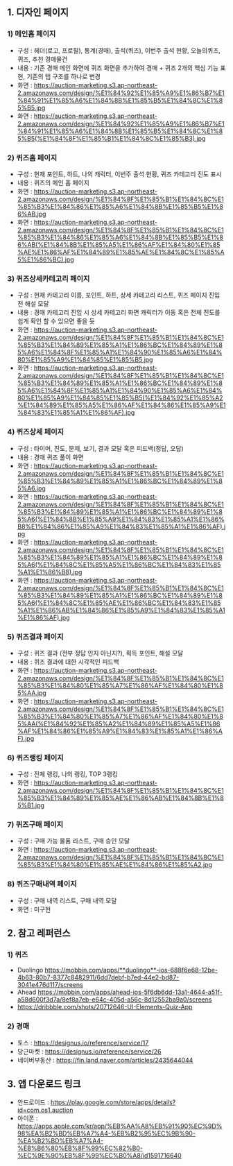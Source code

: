 ## 1. 디자인 페이지

### 1) 메인홈 페이지
   - 구성 : 헤더(로고, 프로필), 통계(경매), 출석(퀴즈), 이번주 출석 현황, 오늘의퀴즈, 퀴즈, 추천 경매물건
   - 내용 : 기존 경매 메인 화면에 퀴즈 화면을 추가하여 경매 + 퀴즈 2개의 핵심 기능 표현, 기존의 탭 구조를 하나로 변경
   - 화면 : https://auction-marketing.s3.ap-northeast-2.amazonaws.com/design/%E1%84%92%E1%85%A9%E1%86%B7%E1%84%91%E1%85%A6%E1%84%8B%E1%85%B5%E1%84%8C%E1%85%B5.jpg
   - 화면 : https://auction-marketing.s3.ap-northeast-2.amazonaws.com/design/%E1%84%92%E1%85%A9%E1%86%B7%E1%84%91%E1%85%A6%E1%84%8B%E1%85%B5%E1%84%8C%E1%85%B5(%E1%84%8F%E1%85%B1%E1%84%8C%E1%85%B3).jpg

### 2) 퀴즈홈 페이지
   - 구성 : 현재 포인트, 하트, 나의 캐릭터, 이번주 출석 현황, 퀴즈 카테고리 진도 표시
   - 내용 : 퀴즈의 메인 홈 페이지   
   - 화면 : https://auction-marketing.s3.ap-northeast-2.amazonaws.com/design/%E1%84%8F%E1%85%B1%E1%84%8C%E1%85%B3%E1%84%86%E1%85%A6%E1%84%8B%E1%85%B5%E1%86%AB.jpg
   - 화면 : https://auction-marketing.s3.ap-northeast-2.amazonaws.com/design/%E1%84%8F%E1%85%B1%E1%84%8C%E1%85%B3%E1%84%86%E1%85%A6%E1%84%8B%E1%85%B5%E1%86%AB(%E1%84%8B%E1%85%A5%E1%86%AF%E1%84%80%E1%85%AE%E1%86%AF%E1%84%89%E1%85%AE%E1%84%8C%E1%85%A5%E1%86%BC).jpg

### 3) 퀴즈상세카테고리 페이지
   - 구성 : 현재 카테고리 이름, 포인트, 하트, 상세 카테고리 리스트, 퀴즈 페이지 진입 전 해설 모달
   - 내용 : 경매 카테고리 진입 시 상세 카테고리 화면 캐릭터가 이동 혹은 전체 진도를 쉽게 확인 할 수 있으면 좋을 듯
   - 화면 : https://auction-marketing.s3.ap-northeast-2.amazonaws.com/design/%E1%84%8F%E1%85%B1%E1%84%8C%E1%85%B3%E1%84%89%E1%85%A1%E1%86%BC%E1%84%89%E1%85%A6%E1%84%8F%E1%85%A1%E1%84%90%E1%85%A6%E1%84%80%E1%85%A9%E1%84%85%E1%85%B5.jpg
   - 화면 : https://auction-marketing.s3.ap-northeast-2.amazonaws.com/design/%E1%84%8F%E1%85%B1%E1%84%8C%E1%85%B3%E1%84%89%E1%85%A1%E1%86%BC%E1%84%89%E1%85%A6%E1%84%8F%E1%85%A1%E1%84%90%E1%85%A6%E1%84%80%E1%85%A9%E1%84%85%E1%85%B5(%E1%84%92%E1%85%A2%E1%84%89%E1%85%A5%E1%86%AF%E1%84%86%E1%85%A9%E1%84%83%E1%85%A1%E1%86%AF).jpg

### 4) 퀴즈상세 페이지
   - 구성 : 타이머, 진도, 문제, 보기, 결과 모달 혹은 피드백(정답, 오답)
   - 내용 : 경매 퀴즈 풀이 화면
   - 화면 : https://auction-marketing.s3.ap-northeast-2.amazonaws.com/design/%E1%84%8F%E1%85%B1%E1%84%8C%E1%85%B3%E1%84%89%E1%85%A1%E1%86%BC%E1%84%89%E1%85%A6.jpg
   - 화면 : https://auction-marketing.s3.ap-northeast-2.amazonaws.com/design/%E1%84%8F%E1%85%B1%E1%84%8C%E1%85%B3%E1%84%89%E1%85%A1%E1%86%BC%E1%84%89%E1%85%A6(%E1%84%8B%E1%85%A9%E1%84%83%E1%85%A1%E1%86%B8%E1%84%86%E1%85%A9%E1%84%83%E1%85%A1%E1%86%AF).jpg
   - 화면 : https://auction-marketing.s3.ap-northeast-2.amazonaws.com/design/%E1%84%8F%E1%85%B1%E1%84%8C%E1%85%B3%E1%84%89%E1%85%A1%E1%86%BC%E1%84%89%E1%85%A6(%E1%84%8C%E1%85%A5%E1%86%BC%E1%84%83%E1%85%A1%E1%86%B8).jpg
   - 화면 : https://auction-marketing.s3.ap-northeast-2.amazonaws.com/design/%E1%84%8F%E1%85%B1%E1%84%8C%E1%85%B3%E1%84%89%E1%85%A1%E1%86%BC%E1%84%89%E1%85%A6(%E1%84%8C%E1%85%AE%E1%86%BC%E1%84%83%E1%85%A1%E1%86%AB%E1%84%86%E1%85%A9%E1%84%83%E1%85%A1%E1%86%AF).jpg

### 5) 퀴즈결과 페이지
   - 구성 : 퀴즈 결과 (전부 정답 인지 아닌지?), 획득 포인트, 해설 모달
   - 내용 : 퀴즈 결과에 대한 시각적인 피드백
   - 화면 : https://auction-marketing.s3.ap-northeast-2.amazonaws.com/design/%E1%84%8F%E1%85%B1%E1%84%8C%E1%85%B3%E1%84%80%E1%85%A7%E1%86%AF%E1%84%80%E1%85%AA.jpg
   - 화면 : https://auction-marketing.s3.ap-northeast-2.amazonaws.com/design/%E1%84%8F%E1%85%B1%E1%84%8C%E1%85%B3%E1%84%80%E1%85%A7%E1%86%AF%E1%84%80%E1%85%AA(%E1%84%92%E1%85%A2%E1%84%89%E1%85%A5%E1%86%AF%E1%84%86%E1%85%A9%E1%84%83%E1%85%A1%E1%86%AF).jpg

### 6) 퀴즈랭킹 페이지
   - 구성 : 전체 랭킹, 나의 랭킹, TOP 3랭킹
   - 화면 : https://auction-marketing.s3.ap-northeast-2.amazonaws.com/design/%E1%84%8F%E1%85%B1%E1%84%8C%E1%85%B3%E1%84%89%E1%85%AE%E1%86%AB%E1%84%8B%E1%85%B1.jpg

### 7) 퀴즈구매 페이지
   - 구성 : 구매 가능 물품 리스트, 구매 승인 모달
   - 화면 : https://auction-marketing.s3.ap-northeast-2.amazonaws.com/design/%E1%84%8F%E1%85%B1%E1%84%8C%E1%85%B3%E1%84%80%E1%85%AE%E1%84%86%E1%85%A2.jpg

### 8) 퀴즈구매내역 페이지
   - 구성 : 구매 내역 리스트, 구매 내역 모달
   - 화면 : 미구현


## 2. 참고 레퍼런스
### 1) 퀴즈
   - Duolingo https://mobbin.com/apps/**duolingo**-ios-688f6e68-12be-4b63-80b7-8377c8482911/6dd7debf-b7ed-44e2-bd87-3041e476d117/screens
   - Ahead https://mobbin.com/apps/ahead-ios-5f6db6dd-13a1-4644-a51f-a58d600f3d7a/8ef8a7eb-e64c-405d-a56c-8d12552ba9a0/screens
   - https://dribbble.com/shots/20712646-UI-Elements-Quiz-App

### 2) 경매
   - 토스 : https://designus.io/reference/service/17
   - 당근마켓 : https://designus.io/reference/service/26
   - 네이버부동산 : https://fin.land.naver.com/articles/2435644044
 
## 3. 앱 다운로드 링크
   - 안드로이드 : https://play.google.com/store/apps/details?id=com.os1.auction
   - 아이폰 : https://apps.apple.com/kr/app/%EB%AA%A8%EB%91%90%EC%9D%98%EA%B2%BD%EB%A7%A4-%EB%B2%95%EC%9B%90-%EA%B2%BD%EB%A7%A4-%EB%B6%80%EB%8F%99%EC%82%B0-%EC%9E%90%EB%8F%99%EC%B0%A8/id1591716640

